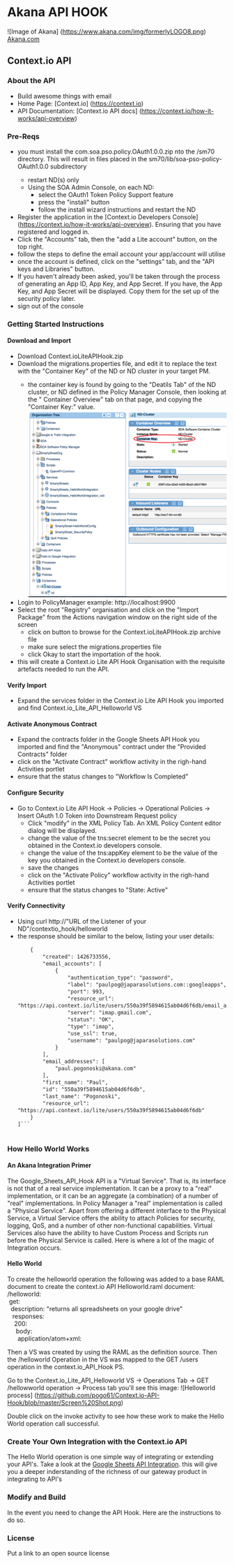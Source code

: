 # Akana API HOOK
![Image of Akana] 
(https://www.akana.com/img/formerlyLOGO8.png) 
[Akana.com](http://akana.com)

## Context.io API 
### About the API
- Build awesome things with email
- Home Page: [Context.io] (https://context.io)
- API Documentation: [Context.io API docs] (https://context.io/how-it-works/api-overview)

### Pre-Reqs
- you must install the com.soa.pso.policy.OAuth1.0.0.zip nto the <Policy Manager Home>/sm70 directory. This will result in files placed in the sm70/lib/soa-pso-policy-OAuth1.0.0 subdirectory
    + restart ND(s) only
    +  Using the SOA Admin Console, on each ND:
        * select the OAuth1 Token Policy Support feature  
        * press the "install" button
        * follow the install wizard instructions and restart the ND
- Register the application in the [Context.io Developers Console] (https://context.io/how-it-works/api-overview). Ensuring that you have registered and logged in.
- Click the "Accounts" tab, then the "add a Lite account" button, on the top right.
- follow the steps to define the email account your app/account will utilise
- once the account is defined, click on the "settings" tab, and the "API keys and Libraries" button.
- If you haven't already been asked, you'll be taken through the process of generating an App ID, App Key, and App Secret. If you have, the App Key, and App Secret will be displayed. Copy them for the set up of the security policy later.
- sign out of the console 

### Getting Started Instructions
#### Download and Import
- Download Context.ioLiteAPIHook.zip
- Download the migrations.properties file, and edit it to replace the <replace this with your key> text with the "Container Key" of the ND or ND cluster in your target PM.
    - the container key is found by going to the "Deatils Tab" of the ND cluster, or ND defined in the Policy Manager Console, then looking at the " Container Overview" tab on that page, and copying the "Container Key:" value. ![container key screenshot](https://github.com/pogo61/Google-Sheets-API-Integration/blob/master/Screen%20Shot%202015-03-18%20at%2011.24.45%20am.png "ND Container Key")
- Login to PolicyManager  example: http://localhost:9900
- Select the root "Registry" organisation and click on the "Import Package" from the Actions navigation window on the right side of the screen
  - click on button to browse for the Context.ioLiteAPIHook.zip archive file 
  - make sure select the migrations.properties file 
  - click Okay to start the importation of the hook.
- this will create a Context.io Lite API Hook Organisation with the requisite artefacts needed to run the API.

#### Verify Import
- Expand the services folder in the Context.io Lite API Hook you imported and find Context.io_Lite_API_Helloworld VS

#### Activate Anonymous Contract
- Expand the contracts folder in the Google Sheets API Hook you imported and find the "Anonymous" contract under the "Provided Contracts" folder
- click on the "Activate Contract" workflow activity in the righ-hand Activities portlet
- ensure that the status changes to "Workflow Is Completed"

#### Configure Security
- Go to Context.io Lite API Hook -> Policies -> Operational Policies ->    Insert OAuth 1.0 Token into Downstream Request policy
    - Click "modify" in the XML Policy Tab. An XML Policy Content editor dialog will be displayed.
    - change the value of the tns:secret element to be the secret you obtained in the Context.io developers console.
    - change the value of the tns:appKey element to be the value of the key you obtained in the Context.io developers console.
    - save the changes
    - click on the "Activate Policy" workflow activity in the righ-hand Activities portlet
    - ensure that the status changes to "State: Active"

#### Verify Connectivity
- Using curl http://"URL of the Listener of your ND"/contextio_hook/helloworld
-  the response should be similar to the below, listing your user details:  
    ```[
        {
            "created": 1426733556,
            "email_accounts": [
                {
                    "authentication_type": "password",
                    "label": "paulpog@japarasolutions.com::googleapps",
                    "port": 993,
                    "resource_url": "https://api.context.io/lite/users/550a39f5894615ab04d6f6db/email_accounts/paulpog%40japarasolutions.com%3A%3Agoogleapps",
                    "server": "imap.gmail.com",
                    "status": "OK",
                    "type": "imap",
                    "use_ssl": true,
                    "username": "paulpog@japarasolutions.com"
                }
            ],
            "email_addresses": [
                "paul.pogonoski@akana.com"
            ],
            "first_name": "Paul",
            "id": "550a39f5894615ab04d6f6db",
            "last_name": "Pogonoski",
            "resource_url": "https://api.context.io/lite/users/550a39f5894615ab04d6f6db"
        }
    ]```
    

### How Hello World Works
#### An Akana Integration Primer
The Google_Sheets_API_Hook API is a "Virtual Service". That is, its interface is not that of a real service implementation. It can be a proxy to a "real" implementation, or it can be an aggregate (a combination) of a number of "real" implementations. In Policy Manager a "real" implementation is called a "Physical Service".
Apart from offering a different interface to the Physical Service, a Virtual Service offers the ability to attach Policies for security, logging, QoS, and a number of other non-functional capabilities.
Virtual Services also have the ability to have Custom Process and Scripts run before the Physical Service is called. Here is where a lot of the magic of Integration occurs.

#### Hello World
To create the helloworld operation the following was added to a base RAML document to create the context.io API Helloworld.raml document:  
    /helloworld:  
      &nbsp;get:  
        &nbsp;&nbsp;description: "returns all spreadsheets on your google drive"  
        &nbsp;&nbsp;&nbsp;responses:  
          &nbsp;&nbsp;&nbsp;&nbsp;200:  
            &nbsp;&nbsp;&nbsp;&nbsp;&nbsp;body:  
              &nbsp;&nbsp;&nbsp;&nbsp;&nbsp;&nbsp;application/atom+xml:  

Then a VS was created by using the RAML as the definition source.
Then the /helloworld Operation in the VS was mapped to the GET /users operation in the context.io_API_Hook PS.

Go to the Context.io_Lite_API_Helloworld VS -> Operations Tab -> GET /hellowworld operation -> Process tab you'll see this image:
![Helloworld process] 
(https://github.com/pogo61/Context.io-API-Hook/blob/master/Screen%20Shot.png)

Double click on the invoke activity to see how these work to make the Hello World operation call successful.


### Create Your Own Integration with the Context.io API
The Hello World operation is one simple way of integrating or extending your API's.
Take a look at the [Google Sheets API Integration](https://github.com/pogo61/Google-Sheets-API-Integration).
this will give you a deeper inderstanding of the richness of our gateway product in integrating to API's    

### Modify and Build
In the event you need to change the API Hook.   Here are the instructions to do so. 

### License
Put a link to an open source license

